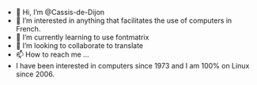 - 👋 Hi, I’m @Cassis-de-Dijon
- 👀 I’m interested in anything that facilitates the use of computers in French.
- 🌱 I’m currently learning to use fontmatrix
- 💞️ I’m looking to collaborate to translate
- 📫 How to reach me ...
- I have been interested in computers since 1973 and I am 100% on Linux since 2006.

<!---
K6-de-Dijon/Cassis-de-Dijon is a ✨ special ✨ repository because its `README.md` (this file) appears on your GitHub profile.
You can click the Preview link to take a look at your changes.
--->
